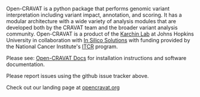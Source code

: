 Open-CRAVAT is a python package that performs genomic variant interpretation including variant impact, annotation, and scoring.  It has a modular architecture with a wide variety of analysis modules that are developed both by the CRAVAT team and the broader variant analysis community. Open-CRAVAT is a product of the [Karchin Lab](http://karchinlab.org/) at Johns Hopkins University in collaboration with [In Silico Solutions](http://insilico.us.com) with funding provided by the National Cancer Institute's [ITCR](https://itcr.cancer.gov/) program.

Please see: [Open-CRAVAT Docs](https://github.com/KarchinLab/open-cravat/wiki) for installation instructions and software documentation.

Please report issues using the github issue tracker above.

Check out our landing page at [opencravat.org](https://opencravat.org)
